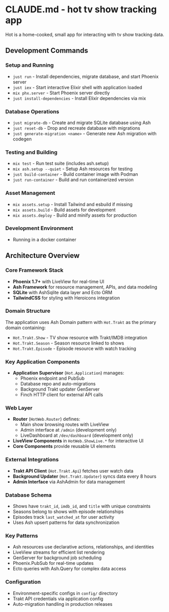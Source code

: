 # CLAUDE.md - hot tv show tracking app

Hot is a home-cooked, small app for interacting with tv show tracking data.

## Development Commands

### Setup and Running
- `just run` - Install dependencies, migrate database, and start Phoenix server
- `just iex` - Start interactive Elixir shell with application loaded
- `mix phx.server` - Start Phoenix server directly
- `just install-dependencies` - Install Elixir dependencies via mix

### Database Operations
- `just migrate-db` - Create and migrate SQLite database using Ash
- `just reset-db` - Drop and recreate database with migrations
- `just generate-migration <name>` - Generate new Ash migration with codegen

### Testing and Building
- `mix test` - Run test suite (includes ash.setup)
- `mix ash.setup --quiet` - Setup Ash resources for testing
- `just build-container` - Build container image with Podman
- `just run-container` - Build and run containerized version

### Asset Management
- `mix assets.setup` - Install Tailwind and esbuild if missing
- `mix assets.build` - Build assets for development
- `mix assets.deploy` - Build and minify assets for production

### Development Environment
- Running in a docker container

## Architecture Overview

### Core Framework Stack
- **Phoenix 1.7+** with LiveView for real-time UI
- **Ash Framework** for resource management, APIs, and data modeling
- **SQLite** with AshSqlite data layer and Ecto ORM
- **TailwindCSS** for styling with Heroicons integration

### Domain Structure
The application uses Ash Domain pattern with `Hot.Trakt` as the primary domain containing:
- `Hot.Trakt.Show` - TV show resource with Trakt/IMDB integration
- `Hot.Trakt.Season` - Season resource linked to shows
- `Hot.Trakt.Episode` - Episode resource with watch tracking

### Key Application Components
- **Application Supervisor** (`Hot.Application`) manages:
  - Phoenix endpoint and PubSub
  - Database repo and auto-migrations
  - Background Trakt updater GenServer
  - Finch HTTP client for external API calls

### Web Layer
- **Router** (`HotWeb.Router`) defines:
  - Main show browsing routes with LiveView
  - Admin interface at `/admin` (development only)
  - LiveDashboard at `/dev/dashboard` (development only)
- **LiveView Components** in `HotWeb.ShowLive.*` for interactive UI
- **Core Components** provide reusable UI elements

### External Integrations
- **Trakt API Client** (`Hot.Trakt.Api`) fetches user watch data
- **Background Updater** (`Hot.Trakt.Updater`) syncs data every 8 hours
- **Admin Interface** via AshAdmin for data management

### Database Schema
- Shows have `trakt_id`, `imdb_id`, and `title` with unique constraints
- Seasons belong to shows with episode relationships
- Episodes track `last_watched_at` for user activity
- Uses Ash upsert patterns for data synchronization

### Key Patterns
- Ash resources use declarative actions, relationships, and identities
- LiveView streams for efficient list rendering
- GenServer for background job scheduling
- Phoenix.PubSub for real-time updates
- Ecto queries with Ash.Query for complex data access

### Configuration
- Environment-specific configs in `config/` directory
- Trakt API credentials via application config
- Auto-migration handling in production releases